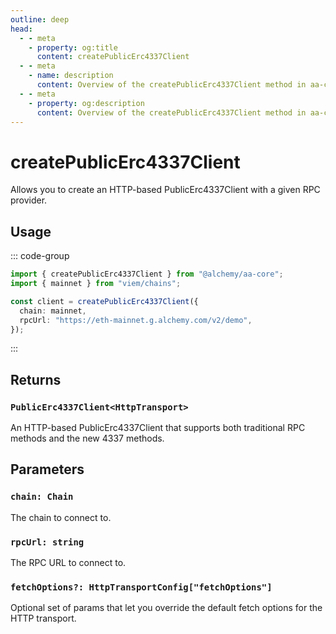 ```yaml
---
outline: deep
head:
  - - meta
    - property: og:title
      content: createPublicErc4337Client
  - - meta
    - name: description
      content: Overview of the createPublicErc4337Client method in aa-core utils
  - - meta
    - property: og:description
      content: Overview of the createPublicErc4337Client method in aa-core utils
---
```


# createPublicErc4337Client

Allows you to create an HTTP-based PublicErc4337Client with a given RPC provider.

## Usage

::: code-group

```ts [example.ts]
import { createPublicErc4337Client } from "@alchemy/aa-core";
import { mainnet } from "viem/chains";

const client = createPublicErc4337Client({
  chain: mainnet,
  rpcUrl: "https://eth-mainnet.g.alchemy.com/v2/demo",
});
```

:::

## Returns

### `PublicErc4337Client<HttpTransport>`

An HTTP-based PublicErc4337Client that supports both traditional RPC methods and the new 4337 methods.

## Parameters

### `chain: Chain`

The chain to connect to.

### `rpcUrl: string`

The RPC URL to connect to.

### `fetchOptions?: HttpTransportConfig["fetchOptions"]`

Optional set of params that let you override the default fetch options for the HTTP transport.
